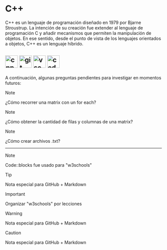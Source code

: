 # C++

C++ es un lenguaje de programación diseñado en 1979 por Bjarne Stroustrup. La intención de su creación fue extender al lenguaje de programación C y añadir mecanismos que permiten la manipulación de objetos. En ese sentido, desde el punto de vista de los lenguajes orientados a objetos, C++ es un lenguaje híbrido.

<img src="https://raw.githubusercontent.com/isocpp/logos/master/cpp_logo.svg" alt="cpp" width="40" height="40"/> <img src="https://git-scm.com/images/logos/downloads/Git-Icon-1788C.svg" alt="git" width="40" height="40"/> <img src="https://code.visualstudio.com/assets/images/code-stable.png" alt="vscode" width="40" height="40"/>
<img src="https://upload.wikimedia.org/wikipedia/commons/4/4b/Codeblocks_logo.png" alt="codeblocks" width="40" height="40"/>
---

A continuación, algunas preguntas pendientes para investigar en momentos futuros:

> [!NOTE]
> ¿Cómo recorrer una matrix con un for each?

> [!NOTE]
> ¿Cómo obtener la cantidad de filas y columnas de una matrix?

> [!NOTE]
> ¿Cómo crear archivos .txt?

---

> [!NOTE]
> Code::blocks fue usado para "w3schools"

> [!TIP]
> Nota especial para GitHub + Markdown

> [!IMPORTANT]
> Organizar "w3schools" por lecciones

> [!WARNING]
> Nota especial para GitHub + Markdown

> [!CAUTION]
> Nota especial para GitHub + Markdown
